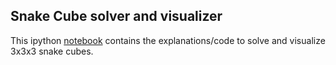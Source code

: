 ## Snake Cube solver and visualizer ##

This ipython [notebook](http://nbviewer.ipython.org/github/oscar6echo/SnakeCube2/blob/master/SnakeCube_Python_Cython.ipynb) contains the explanations/code to solve and visualize 3x3x3 snake cubes.
